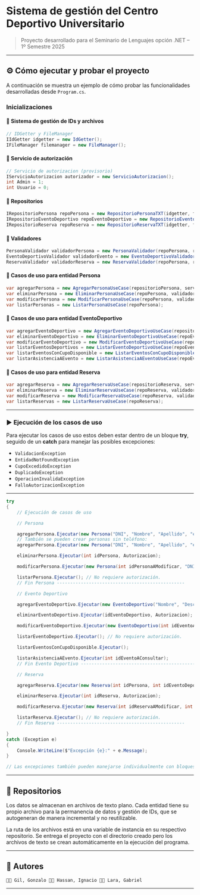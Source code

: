 # Sistema de gestión del Centro Deportivo Universitario

> Proyecto desarrollado para el Seminario de Lenguajes opción .NET – 1º Semestre 2025

---

## ⚙️ Cómo ejecutar y probar el proyecto

A continuación se muestra un ejemplo de cómo probar las funcionalidades desarrolladas desde `Program.cs`.

###  Inicializaciones

#### 🔹 Sistema de gestión de IDs y archivos

```csharp
// IDGetter y FileManager
IIdGetter idgetter = new IdGetter();
IFileManager filemanager = new FileManager();
```

#### 🔹 Servicio de autorización

```csharp
// Servicio de autorizacion (provisorio)
IServicioAutorizacion autorizador = new ServicioAutorizacion();
int Admin = 1;
int Usuario = 0;
```

#### 🔹 Repositorios

```csharp
IRepositorioPersona repoPersona = new RepositorioPersonaTXT(idgetter, filemanager);
IRepositorioEventoDeportivo repoEventoDeportivo = new RepositorioEventoDeportivoTXT(idgetter, filemanager);
IRepositorioReserva repoReserva = new RepositorioReservaTXT(idgetter, filemanager);
```

#### 🔹 Validadores

```csharp
PersonaValidador validadorPersona = new PersonaValidador(repoPersona, repoEventoDeportivo, repoReserva);
EventoDeportivoValidador validadorEvento = new EventoDeportivoValidador(repoPersona, repoReserva);
ReservaValidador validadorReserva = new ReservaValidador(repoPersona, repoEventoDeportivo, repoReserva);
```

#### 🔹 Casos de uso para entidad Persona

```csharp
var agregarPersona = new AgregarPersonaUseCase(repositorioPersona, servicioAutorizacion);
var eliminarPersona = new EliminarPersonaUseCase(repoPersona, validadorPersona, autorizador);
var modificarPersona = new ModificarPersonaUseCase(repoPersona, validadorPersona, autorizador);
var listarPersonas = new ListarPersonaUseCase(repoPersona);
```

#### 🔹 Casos de uso para entidad EventoDeportivo

```csharp
var agregarEventoDeportivo = new AgregarEventoDeportivoUseCase(repositorioEventoDeportivo, servicioAutorizacion);
var eliminarEventoDeportivo = new EliminarEventoDeportivoUseCase(repoEventoDeportivo, validadorEventoDeportivo, autorizador);
var modificarEventoDeportivo = new ModificarEventoDeportivoUseCase(repoEventoDeportivo, validadorEventoDeportivo, autorizador);
var listarEventosDeportivos = new ListarEventoDeportivoUseCase(repoEventoDeportivo);
var listarEventosConCupoDisponible = new ListarEventosConCupoDisponibleUseCase(repositorioEventoDeportivo, repositorioReserva);
var listarAsistenciaAEvento = new ListarAsistenciaAEventoUseCase(repoEventoDeportivo, repositorioReserva, repositorioPersona);
```

#### 🔹 Casos de uso para entidad Reserva

```csharp
var agregarReserva = new AgregarReservaUseCase(repositorioReserva, servicioAutorizacion);
var eliminarReserva = new EliminarReservaUseCase(repoReserva, validadorReserva, autorizador);
var modificarReserva = new ModificarReservaUseCase(repoReserva, validadorReserva, autorizador);
var listarReservas = new ListarReservaUseCase(repoReserva);
```

---

### ▶️ Ejecución de los casos de uso

Para ejecutar los casos de uso estos deben estar dentro de un bloque **try**, seguido de un **catch** para manejar las posibles excepciones:

- `ValidacionException`
- `EntidadNotFoundException`
- `CupoExcedidoException`
- `DuplicadoException`
- `OperacionInvalidaException`
- `FalloAutorizacionException`

---

```csharp
try
{
    // Ejecución de casos de uso

    // Persona

    agregarPersona.Ejecutar(new Persona("DNI", "Nombre", "Apellido", "email@gmail.com", "teléfono"), Autorizacion);
    // También se pueden crear personas sin teléfono:
    agregarPersona.Ejecutar(new Persona("DNI", "Nombre", "Apellido", "email@gmail.com"), Autorizacion); 

    eliminarPersona.Ejecutar(int idPersona, Autorizacion);

    modificarPersona.Ejecutar(new Persona(int idPersonaAModificar, "DNI", "Nombre", "Apellido", "email@gmail.com", "teléfono"), Autorizacion); // también se puede modificar sin teléfono.

    listarPersona.Ejecutar(); // No requiere autorización.
    // Fin Persona ------------------------------------------------

    // Evento Deportivo

    agregarEventoDeportivo.Ejecutar(new EventoDeportivo("Nombre", "Descripción", DateTime fechaInicio, double duracion, int cupoMáximo, int responsableId), Autorizacion);

    eliminarEventoDeportivo.Ejecutar(idEventoDeportivo, Autorizacion);

    modificarEventoDeportivo.Ejecutar(new EventoDeportivo(int idEventoAModificar, "Nombre", "Descripción", DateTime fechaInicio, double duracion, int cupoMáximo, int responsableId), Autorizacion); // también se puede modificar sin teléfono.

    listarEventoDeportivo.Ejecutar(); // No requiere autorización.

    listarEventosConCupoDisponible.Ejecutar();

    listarAsistenciaAEvento.Ejecutar(int idEventoAConsultar);
    // Fin Evento Deportivo ------------------------------------------------

    // Reserva

    agregarReserva.Ejecutar(new Reserva(int idPersona, int idEventoDeportivo, DateTime fechaAltaReserva, EstadoAsistencia estado), Autorizacion);

    eliminarReserva.Ejecutar(int idReserva, Autorizacion);

    modificarReserva.Ejecutar(new Reserva(int idReservaAModificar, int personaId, int eventoDeportivoId, DateTime fechaAltaReserva, EstadoAsistencia estado)); // también se puede modificar sin teléfono.

    listarReserva.Ejecutar(); // No requiere autorización.
    // Fin Reserva ------------------------------------------------

}
catch (Exception e)
{
    Console.WriteLine($"Excepción {e}:" + e.Message);
}

// Las excepciones también pueden manejarse individualmente con bloques catch específicos.
```
---

## 💾 Repositorios

Los datos se almacenan en archivos de texto plano. Cada entidad tiene su propio archivo para la permanencia de datos y gestión de IDs, que se autogeneran de manera incremental y no reutilizable.

La ruta de los archivos está en una variable de instancia en su respectivo repositorio.
Se entrega el proyecto con el directorio creado pero los archivos de texto se crean automáticamente en la ejecución del programa.

---

## 👥 Autores

    👨‍💻 Gil, Gonzalo 👨‍💻 Hassan, Ignacio 👨‍💻 Lara, Gabriel

---
